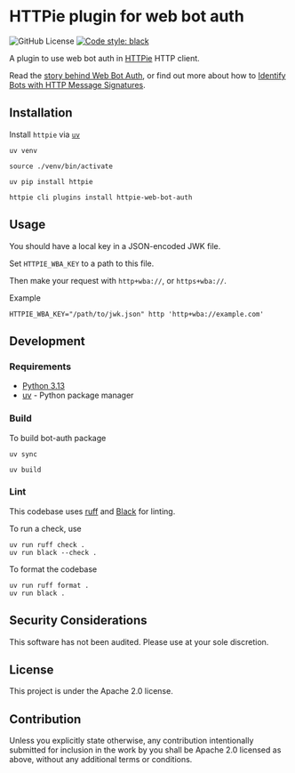 # HTTPie plugin for web bot auth

![GitHub License](https://img.shields.io/github/license/cloudflare/web-bot-auth)
[![Code style: black](https://img.shields.io/badge/code%20style-black-000000.svg)](https://github.com/psf/black)

A plugin to use web bot auth in [HTTPie](https://httpie.io) HTTP client.

Read the [story behind Web Bot Auth](https://blog.cloudflare.com/web-bot-auth/), or find out more about how to
[Identify Bots with HTTP Message Signatures](https://http-message-signatures-example.research.cloudflare.com/).

## Installation

Install `httpie` via [`uv`](https://docs.astral.sh/uv/getting-started/installation/)

```shell
uv venv

source ./venv/bin/activate

uv pip install httpie
```

```shell
httpie cli plugins install httpie-web-bot-auth
```

## Usage

You should have a local key in a JSON-encoded JWK file.

Set `HTTPIE_WBA_KEY` to a path to this file.

Then make your request with `http+wba://`, or `https+wba://`.

Example

```shell
HTTPIE_WBA_KEY="/path/to/jwk.json" http 'http+wba://example.com'
```

## Development

### Requirements

* [Python 3.13](https://www.python.org/downloads/)
* [uv](https://docs.astral.sh/uv/getting-started/installation/) - Python package manager

### Build

To build bot-auth package

```shell
uv sync

uv build
```

### Lint

This codebase uses [ruff](https://docs.astral.sh/ruff/) and [Black](https://black.readthedocs.io/en/stable/index.html) for linting.

To run a check, use

```shell
uv run ruff check .
uv run black --check .
```

To format the codebase

```shell
uv run ruff format .
uv run black .
```

## Security Considerations

This software has not been audited. Please use at your sole discretion.

## License

This project is under the Apache 2.0 license.

## Contribution

Unless you explicitly state otherwise, any contribution intentionally submitted for inclusion in the work by you shall
be Apache 2.0 licensed as above, without any additional terms or conditions.
